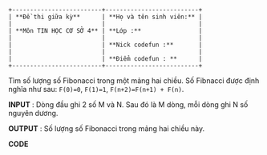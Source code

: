 ```
+-------------------------+--------------------------+
| **Đề thi giữa kỳ**      | **Họ và tên sinh viên:** |
|                         |                          |
| **Môn TIN HỌC CƠ SỞ 4** | **Lớp :**                |
|                         |                          |
|                         | **Nick codefun :**       |
|                         |                          |
|                         | **Điểm codefun : **      |
+-------------------------+--------------------------+
```

Tìm số lượng số Fibonacci trong một mảng hai chiều. Số Fibnacci được
định nghĩa như sau: `F(0)=0`, `F(1)=1`, `F(n+2)=F(n+1) + F(n)`.

**INPUT** : Dòng đầu ghi 2 số M và N. Sau đó là M dòng, mỗi dòng ghi N
số nguyên dương.

**OUTPUT** : Số lượng số Fibonacci trong mảng hai chiều này.

**CODE**
